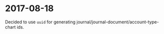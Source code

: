 # 2017-08-18

Decided to use `uuid` for generating journal/journal-document/account-type-chart ids.
